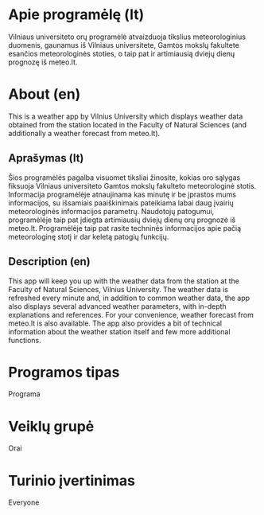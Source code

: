 # Apie programėlę (lt)

Vilniaus universiteto orų programėlė atvaizduoja tikslius meteorologinius duomenis, gaunamus iš Vilniaus universitete, Gamtos mokslų fakultete esančios meteorologinės stoties, o taip pat ir artimiausią dviejų dienų prognozę iš meteo.lt.

# About (en)

This is a weather app by Vilnius University which displays weather data obtained from the station located in the Faculty of Natural Sciences (and additionally a weather forecast from meteo.lt).

## Aprašymas (lt)

Šios programėlės pagalba visuomet tiksliai žinosite, kokias oro sąlygas fiksuoja Vilniaus universiteto Gamtos mokslų fakulteto meteorologinė stotis. Informacija programėlėje atnaujinama kas minutę ir be įprastos mums informacijos, su išsamiais paaiškinimais pateikiama labai daug įvairių meteorologinės informacijos parametrų. Naudotojų patogumui, programėlėje taip pat įdiegta artimiausių dviejų dienų orų prognozė iš meteo.lt. Programėlėje taip pat rasite techninės informacijos apie pačią meteorologinę stotį ir dar keletą patogių funkcijų. 

## Description (en)

This app will keep you up with the weather data from the station at the Faculty of Natural Sciences, Vilnius University. The weather data is refreshed every minute and, in addition to common weather data, the app also displays several advanced weather parameters, with in-depth explanations and references. For your convenience, weather forecast from meteo.lt is also available. The app also provides a bit of technical information about the weather station itself and few more additional functions.

# Programos tipas

Programa

# Veiklų grupė

Orai

# Turinio įvertinimas

Everyone
